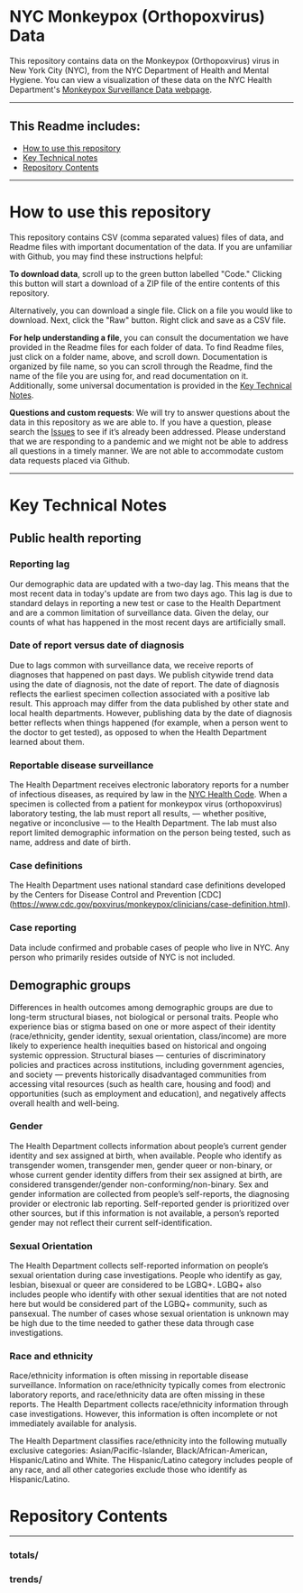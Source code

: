 # NYC Monkeypox (Orthopoxvirus) Data
This repository contains data on the Monkeypox (Orthopoxvirus) virus in New York City (NYC), from the NYC Department of Health and Mental Hygiene.
You can view a visualization of these data on the NYC Health Department's [Monkeypox Surveillance Data webpage](https://www1.nyc.gov/site/doh/data/health-tools/monkeypox.page).



***

## This Readme includes:
- [How to use this repository](#How-to-use-this-repository)
- [Key Technical notes](#Key-Technical-Notes)
- [Repository Contents](#Repository-Contents)

***

# How to use this repository
This repository contains CSV (comma separated values) files of data, and Readme files with important documentation of the data. If you are unfamiliar with Github, you may find these instructions helpful:

**To download data**, scroll up to the green button labelled "Code." Clicking this button will start a download of a ZIP file of the entire contents of this repository.

Alternatively, you can download a single file. Click on a file you would like to download. Next, click the "Raw" button. Right click and save as a CSV file. 

**For help understanding a file**, you can consult the documentation we have provided in the Readme files for each folder of data. To find  Readme files, just click on a folder name, above, and scroll down. Documentation is organized by file name, so you can scroll through the Readme, find the name of the file you are using for, and read documentation on it. Additionally, some universal documentation is provided in the [Key Technical Notes](https://github.com/nychealth/coronavirus-data/blob/master/README.md#key-technical-notes). 

**Questions and custom requests**: We will try to answer questions about the data in this repository as we are able to. If you have a question, please search the [Issues](https://github.com/nychealth/coronavirus-data/issues?q=) to see if it’s already been addressed. Please understand that we are responding to a pandemic and we might not be able to address all questions in a timely manner.  We are not able to accommodate custom data requests placed via Github.  

***


# Key Technical Notes

## Public health reporting 
### Reporting lag 

Our demographic data are updated with a two-day lag. This means that the most recent data in today's update are from two days ago. This lag is due to standard delays in reporting a new test or case to the Health Department and are a common limitation of surveillance data. Given the delay, our counts of what has happened in the most recent days are artificially small. 

### Date of report versus date of diagnosis 

Due to lags common with surveillance data, we receive reports of diagnoses that happened on past days. We publish citywide trend data using the date of diagnosis, not the date of report. The date of diagnosis reflects the earliest specimen collection associated with a positive lab result. This approach may differ from the data published by other state and local health departments. However, publishing data by the date of diagnosis better reflects when things happened (for example, when a person went to the doctor to get tested), as opposed to when the Health Department learned about them. 

### Reportable disease surveillance 

The Health Department receives electronic laboratory reports for a number of infectious diseases, as required by law in the [NYC Health Code](https://www1.nyc.gov/site/doh/providers/reporting-and-services/notifiable-diseases-and-conditions-reporting-central.page). When a specimen is collected from a patient for monkeypox virus (orthopoxvirus) laboratory testing, the lab must report all results, — whether positive, negative or inconclusive — to the Health Department. The lab must also report limited demographic information on the person being tested, such as name, address and date of birth. 

### Case definitions
The Health Department uses national standard case definitions developed by the Centers for Disease Control and Prevention [CDC] (https://www.cdc.gov/poxvirus/monkeypox/clinicians/case-definition.html).
### Case reporting  

Data include confirmed and probable cases of people who live in NYC. Any person who primarily resides outside of NYC is not included.

## Demographic groups
Differences in health outcomes among demographic groups are due to long-term structural biases, not biological or personal traits. People who experience bias or stigma based on one or more aspect of their identity (race/ethnicity, gender identity, sexual orientation, class/income) are more likely to experience health inequities based on historical and ongoing systemic oppression.
Structural biases — centuries of discriminatory policies and practices across institutions, including government agencies, and society — prevents historically disadvantaged communities from accessing vital resources (such as health care, housing and food) and opportunities (such as employment and education), and negatively affects overall health and well-being. 


### Gender
The Health Department collects information about people’s current gender identity and sex assigned at birth, when available. People who identify as transgender women, transgender men, gender queer or non-binary, or whose current gender identity differs from their sex assigned at birth, are considered transgender/gender non-conforming/non-binary. Sex and gender information are collected from people’s self-reports, the diagnosing provider or electronic lab reporting. Self-reported gender is prioritized over other sources, but if this information is not available, a person’s reported gender may not reflect their current self-identification. 

### Sexual Orientation
The Health Department collects self-reported information on people’s sexual orientation during case investigations. People who identify as gay, lesbian, bisexual or queer are considered to be LGBQ+. LGBQ+ also includes people who identify with other sexual identities that are not noted here but would be considered part of the LGBQ+ community, such as pansexual. The number of cases whose sexual orientation is unknown may be high due to the time needed to gather these data through case investigations. 

### Race and ethnicity 

Race/ethnicity information is often missing in reportable disease surveillance. Information on race/ethnicity typically comes from electronic laboratory reports, and race/ethnicity data are often missing in these reports. The Health Department collects race/ethnicity information through case investigations. However, this information is often incomplete or not immediately available for analysis. 

The Health Department classifies race/ethnicity into the following mutually exclusive categories: Asian/Pacific-Islander, Black/African-American, Hispanic/Latino and White. The Hispanic/Latino category includes people of any race, and all other categories exclude those who identify as Hispanic/Latino.

# Repository Contents
***

### totals/ 


### trends/ 



